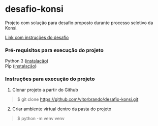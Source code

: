 # desafio-konsi

Projeto com solução para desafio proposto durante processo seletivo da Konsi.

<a href="https://gist.github.com/gustavoaraujofe/265c43b8b1df2dc4d6dd7e28959371d4">Link com instruções do desafio</a>

### Pré-requisitos para execução do projeto

Python 3 (<a href="https://www.python.org/downloads/">instalação</a>)
<br>
Pip (<a href="https://pip.pypa.io/en/stable/installation/">instalação</a>)

### Instruções para execução do projeto

1. Clonar projeto a partir do Github

> $ git clone https://github.com/vitorbrando/desafio-konsi.git

2. Criar ambiente virtual dentro da pasta do projeto

> $ python -m venv venv